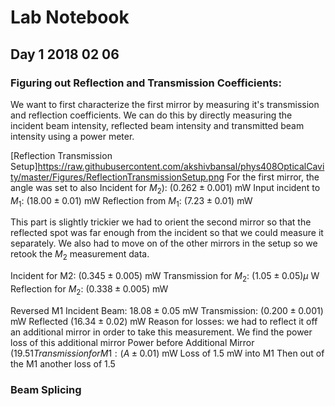 # Lab Notebook 
## Day 1 2018 02 06
### Figuring out Reflection and Transmission Coefficients:

We want to first characterize the first mirror by measuring it's transmission and reflection coefficients. We can do this by directly measuring the incident beam intensity, reflected beam intensity and transmitted beam intensity using a power meter.

[Reflection Transmission Setup]https://raw.githubusercontent.com/akshivbansal/phys408OpticalCavity/master/Figures/ReflectionTransmissionSetup.png
For the first mirror, the angle was set to 
also Incident for $M_2$): 
$(0.262 \pm 0.001)$ mW 
Input incident to $M_1$: 
$(18.00 \pm 0.01 )$ mW
Reflection from $M_1$: 
$(7.23 \pm 0.01)$ mW 

This part is slightly trickier we had to orient the second mirror so that the reflected spot was far enough from the incident so that we could measure it separately.  We also had to move on of the other mirrors in the setup so we retook the $M_2$ measurement data. 

Incident for M2:
$(0.345 \pm 0.005)$ mW 
Transmission for $M_2$:
$(1.05 \pm 0.05) \mu$ W 
Reflection for $M_2$:
$(0.338 \pm 0.005)$  mW

Reversed M1
Incident Beam:
$18.08 \pm 0.05$ mW
Transmission:
$(0.200 \pm 0.001 )$ mW
Reflected 
$(16.34 \pm 0.02)$ mW
	Reason for losses: we had to reflect it off an additional mirror in order to take this measurement. We find the power loss of this additional mirror
Power before Additional Mirror
$(19.51Transmission for M1: 
(A \pm 0.01)$ mW
 Loss of 1.5 mW into M1 
 Then out of the M1 another loss of 1.5
 
### Beam Splicing 
	

<!--stackedit_data:
eyJoaXN0b3J5IjpbMTg4MTM4MTcyOSwxMzg3NjEyNzM0LC0yMD
Y3NTMxNzQxLC02MzI3NjA2NzgsLTEyOTM1MjI2NDRdfQ==
-->